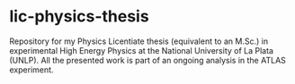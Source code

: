 # lic-physics-thesis
Repository for my Physics Licentiate thesis (equivalent to an M.Sc.) in experimental High Energy Physics at the National University of La Plata (UNLP). All the presented work is part of an ongoing analysis in the ATLAS experiment.
